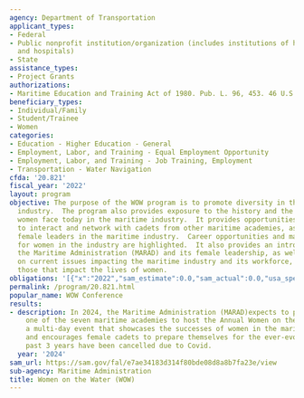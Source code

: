 ```yaml
---
agency: Department of Transportation
applicant_types:
- Federal
- Public nonprofit institution/organization (includes institutions of higher education
  and hospitals)
- State
assistance_types:
- Project Grants
authorizations:
- Maritime Education and Training Act of 1980. Pub. L. 96, 453. 46 U.S.C. &sect; 51301-51317.
beneficiary_types:
- Individual/Family
- Student/Trainee
- Women
categories:
- Education - Higher Education - General
- Employment, Labor, and Training - Equal Employment Opportunity
- Employment, Labor, and Training - Job Training, Employment
- Transportation - Water Navigation
cfda: '20.821'
fiscal_year: '2022'
layout: program
objective: The purpose of the WOW program is to promote diversity in the maritime
  industry.  The program also provides exposure to the history and the current climate
  women face today in the maritime industry.  It provides opportunities for the cadets
  to interact and network with cadets from other maritime academies, as well as current
  female leaders in the maritime industry.  Career opportunities and maritime organizations
  for women in the industry are highlighted.  It also provides an introduction to
  the Maritime Administration (MARAD) and its female leadership, as well as an update
  on current issues impacting the maritime industry and its workforce, especially
  those that impact the lives of women.
obligations: '[{"x":"2022","sam_estimate":0.0,"sam_actual":0.0,"usa_spending_actual":-499.82},{"x":"2023","sam_estimate":0.0,"sam_actual":0.0,"usa_spending_actual":0.0},{"x":"2024","sam_estimate":15000.0,"sam_actual":0.0,"usa_spending_actual":0.0}]'
permalink: /program/20.821.html
popular_name: WOW Conference
results:
- description: In 2024, the Maritime Administration (MARAD)expects to partner with
    one of the seven maritime academies to host the Annual Women on the Water Conference,
    a multi-day event that showcases the successes of women in the maritime industry
    and encourages female cadets to prepare themselves for the ever-evolving industry.  The
    past 3 years have been cancelled due to Covid.
  year: '2024'
sam_url: https://sam.gov/fal/e7ae34183d314f80bde08d8a8b7fa23e/view
sub-agency: Maritime Administration
title: Women on the Water (WOW)
---
```

